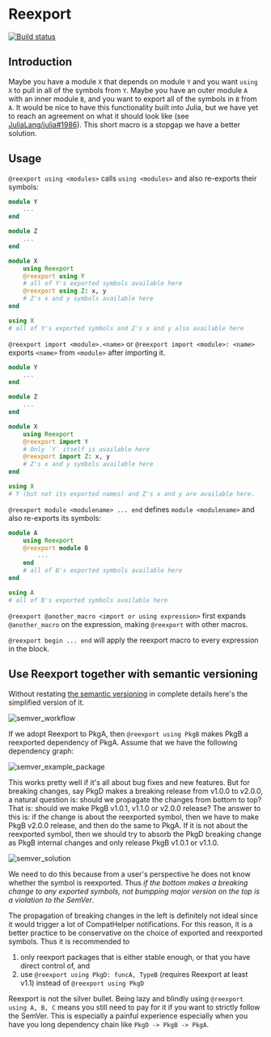 # Reexport

[![Build status](https://github.com/simonster/Reexport.jl/workflows/CI/badge.svg)](https://github.com/simonster/Reexport.jl/actions?query=workflow%3ACI+branch%3Amaster)

## Introduction

Maybe you have a module `X` that depends on module `Y` and you want `using X` to pull in all of the symbols from `Y`. Maybe you have an outer module `A` with an inner module `B`, and you want to export all of the symbols in `B` from `A`. It would be nice to have this functionality built into Julia, but we have yet to reach an agreement on what it should look like (see [JuliaLang/julia#1986](https://github.com/JuliaLang/julia/issues/1986)). This short macro is a stopgap we have a better solution.

## Usage

`@reexport using <modules>` calls `using <modules>` and also re-exports their symbols:

```julia
module Y
    ...
end

module Z
    ...
end

module X
    using Reexport
    @reexport using Y
    # all of Y's exported symbols available here
    @reexport using Z: x, y
    # Z's x and y symbols available here
end

using X
# all of Y's exported symbols and Z's x and y also available here
```

`@reexport import <module>.<name>` or `@reexport import <module>: <name>` exports `<name>` from `<module>` after importing it.

```julia
module Y
    ...
end

module Z
    ...
end

module X
    using Reexport
    @reexport import Y
    # Only `Y` itself is available here
    @reexport import Z: x, y
    # Z's x and y symbols available here
end

using X
# Y (but not its exported names) and Z's x and y are available here.
```

`@reexport module <modulename> ... end` defines `module <modulename>` and also re-exports its symbols:

```julia
module A
    using Reexport
    @reexport module B
    	...
    end
    # all of B's exported symbols available here
end

using A
# all of B's exported symbols available here
```

`@reexport @another_macro <import or using expression>` first expands `@another_macro` on the expression, making `@reexport` with other macros.

`@reexport begin ... end` will apply the reexport macro to every expression in the block.

## Use Reexport together with semantic versioning

Without restating [the semantic versioning](https://semver.org/) in complete details here's the
simplified version of it.

![semver_workflow](https://user-images.githubusercontent.com/8684355/140516112-fb487fc9-9e1d-43d0-9560-258b8d98330b.png)

If we adopt Reexport to PkgA, then `@reexport using PkgB` makes PkgB a reexported dependency of
PkgA. Assume that we have the following dependency graph:

![semver_example_package](https://user-images.githubusercontent.com/8684355/140514459-e460444d-a65f-481f-8520-964d605a851e.png)

This works pretty well if it's all about bug fixes and new features. But for breaking changes, say
PkgD makes a breaking release from v1.0.0 to v2.0.0, a natural question is: should we propagate the
changes from bottom to top? That is: should we make PkgB v1.0.1, v1.1.0 or v2.0.0 release? The
answer to this is: if the change is about the reexported symbol, then we have to make PkgB v2.0.0
release, and then do the same to PkgA. If it is not about the reexported symbol, then we should try
to absorb the PkgD breaking change as PkgB internal changes and only release PkgB v1.0.1 or v1.1.0.

![semver_solution](https://user-images.githubusercontent.com/8684355/140516220-573ceae9-e510-4d7d-9b7b-bae22f0fdf1a.png)

We need to do this because from a user's perspective he does not know whether the symbol is
reexported. Thus _if the bottom makes a breaking change to any exported symbols, not bumpping major
version on the top is a violation to the SemVer_.

The propagation of breaking changes in the left is definitely not ideal since it would trigger a lot
of CompatHelper notifications. For this reason, it is a better practice to be conservative on the
choice of exported and reexported symbols. Thus it is recommended to 

1. only reexport packages that is either stable enough, or that you have direct control of, and
2. use `@reexport using PkgD: funcA, TypeB` (requires Reexport at least v1.1) instead of `@reexport using PkgD`

Reexport is not the silver bullet. Being lazy and blindly using `@reexport using A, B, C`  means you
still need to pay for it if you want to strictly follow the SemVer. This is especially a painful
experience especially when you have you long dependency chain like `PkgD -> PkgB -> PkgA`.
